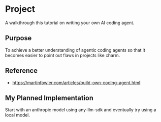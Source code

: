 # Project

A walkthrough this tutorial on writing your own AI coding agent.

## Purpose

To achieve a better understanding of agentic coding agents so that it becomes easier to point out flaws in projects like charm.

## Reference

- https://martinfowler.com/articles/build-own-coding-agent.html

## My Planned Implementation

Start with an anthropic model using any-llm-sdk and eventually try using a local model.


